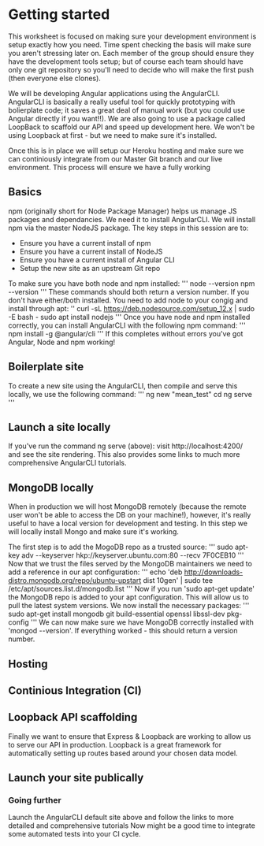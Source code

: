 # Getting started

This worksheet is focused on making sure your development environment is setup exactly how you need. Time spent checking the basis will make sure you aren't stressing later on. Each member of the group should ensure they have the development tools setup; but of course each team should have only one git repository so you'll need to decide who will make the first push (then everyone else clones).

We will be developing Angular applications using the AngularCLI. AngularCLI is basically a really useful tool for quickly prototyping with bolierplate code; it saves a great deal of manual work (but you could use Angular directly if you want!!). We are also going to use a package called LoopBack to scaffold our API and speed up development here. We won't be using Loopback at first - but we need to make sure it's installed.

Once this is in place we will setup our Heroku hosting and make sure we can continiously integrate from our Master Git branch and our live environment. This process will ensure we have a fully working 

## Basics
npm (originally short for Node Package Manager) helps us manage JS packages and dependancies. We need it to install AngularCLI. We will install npm via the master NodeJS package. The key steps in this session are to: 

- Ensure you have a current install of npm
- Ensure you have a current install of NodeJS
- Ensure you have a current install of Angular CLI
- Setup the new site as an upstream Git repo

To make sure you have both node and npm installed: 
'''
node --version
npm --version
'''
These commands should both return a version number. If you don't have either/both installed. You need to add node to your congig and install through apt: 
''
curl -sL https://deb.nodesource.com/setup_12.x | sudo -E bash -
sudo apt install nodejs
'''
Once you have node and npm installed correctly, you can install AngularCLI with the following npm command: 
'''
npm install -g @angular/cli
'''
If this completes without errors you've got Angular, Node and npm working! 

## Boilerplate site
To create a new site using the AngularCLI, then compile and serve this locally, we use the following command: 
'''
ng new "mean_test"
cd
ng serve
'''
## Launch a site locally
If you've run the command ng serve (above): visit http://localhost:4200/ and see the site rendering. This also provides some links to much more comprehensive AngularCLI tutorials.

## MongoDB locally
When in production we will host MongoDB remotely (because the remote user won't be able to access the DB on your machine!), however, it's really useful to have a local version for development and testing. In this step we will locally install Mongo and make sure it's working.

The first step is to add the MogoDB repo as a trusted source:
'''
sudo apt-key adv --keyserver hkp://keyserver.ubuntu.com:80 --recv 7F0CEB10
'''
Now that we trust the files served by the MongoDB maintainers we need to add a reference in our apt configuration:
'''
echo 'deb http://downloads-distro.mongodb.org/repo/ubuntu-upstart dist 10gen' | sudo tee /etc/apt/sources.list.d/mongodb.list
'''
Now if you run 'sudo apt-get update' the MongoDB repo is added to your apt configuration. This will allow us to pull the latest system versions. We now install the necessary packages:
'''
sudo apt-get install mongodb git build-essential openssl libssl-dev pkg-config
'''
We can now make sure we have MongoDB correctly installed with 'mongod --version'. If everything worked - this should return a version number. 
## Hosting

## Continious Integration (CI)

## Loopback API scaffolding
Finally we want to ensure that Express & Loopback are working to allow us to serve our API in production. Loopback is a great framework for automatically setting up routes based around your chosen data model. 

## Launch your site publically 

### Going further
Launch the AngularCLI default site above and follow the links to more detailed and comprehensive tutorials
Now might be a good time to integrate some automated tests into your CI cycle. 
